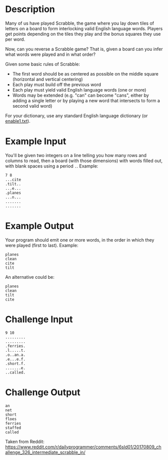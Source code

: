 # Description

Many of us have played Scrabble, the game where you lay down tiles of letters on a board to form interlocking valid English language words. Players get points depending on the tiles they play and the bonus squares they use per word. 

Now, can you reverse a Scrabble game? That is, given a board can you infer what words were played and in what order?

Given some basic rules of Scrabble:

- The first word should be as centered as possible on the middle square (horizontal and vertical centering)
- Each play must build off the previous word
- Each play must yield valid English language words (one or more)
- Words may be extended (e.g. "can" can become "cans", either by adding a single letter or by playing a new word that intersects to form a second valid word)

For your dictionary, use any standard English language dictionary (or [enable1.txt](https://github.com/dolph/dictionary/blob/master/enable1.txt)).

# Example Input

You'll be given two integers on a line telling you how many rows and columns to read, then a board (with those dimensions) with words filled out, with blank spaces using a period `.`. Example:

	7 8
	...cite
	.tilt..
	...e...
	.planes
	...n...
	.......
	.......

# Example Output

Your program should emit one or more words, in the order in which they were played (first to last). Example:

	planes
	clean
	cite
	tilt

An alternative could be:

	planes
	clean
	tilt
	cite

# Challenge Input


	9 10
	.........
	.........
	.ferries.
	.l.....t.
	.o..an.a.
	.e...e.f.
	.short.f.
	.......e.
	..called.

# Challenge Output

	an
	net
	short
	floes
	ferries
	staffed
	called


Taken from Reddit: https://www.reddit.com/r/dailyprogrammer/comments/6sld01/20170809_challenge_326_intermediate_scrabble_in/